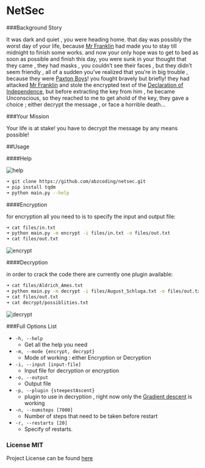 NetSec
===============

###Background Story

It was dark and quiet , you were heading home. that day was possibly the worst day of your life, because [Mr Franklin][franklin] had made you to stay till midnight to finish some works. and now your only hope was to get to bed as soon as possible and finish this day, you were sunk in your thought that they came , they had masks , you couldn’t see their faces , but they didn’t seem friendly , all of a sudden you’ve realized that you’re in big trouble , because they were [Paxton Boys][paxton]!
you fought bravely but briefly!
they had attacked [Mr Franklin][franklin] and stole the encrypted text of the [Declaration of Independence][independence], but before extracting the key from him , he became Unconscious, so they reached to me to get ahold of the key, they gave a choice ; either decrypt the message , or face a horrible death…

[franklin]: https://en.wikipedia.org/wiki/Benjamin_Franklin
[paxton]: https://en.wikipedia.org/wiki/Paxton_Boys
[independence]: https://en.wikipedia.org/wiki/United_States_Declaration_of_Independence

###Your Mission

Your life is at stake! you have to decrypt the message by any means possible!



##Usage

####Help

![help](https://raw.githubusercontent.com/abzcoding/netsec/master/files/help.gif)

```bash
➜ git clone https://github.com/abzcoding/netsec.git
➜ pip install tqdm
➜ python main.py --help
```

####Encryption

for encryption all you need to is to specify the input and output file:

```bash
➜ cat files/in.txt
➜ python main.py -m encrypt -i files/in.txt -o files/out.txt
➜ cat files/out.txt
```

![encrypt](https://raw.githubusercontent.com/abzcoding/netsec/master/files/encrypt.gif)

####Decryption

in order to crack the code there are currently one plugin available:

```bash
➜ cat files/Aldrich_Ames.txt
➜ python main.py -m decrypt -i files/August_Schluga.txt -o files/out.txt -n 14000 -r 40
➜ cat files/out.txt
➜ cat decrypt/possiblities.txt
```

![decrypt](https://raw.githubusercontent.com/abzcoding/netsec/master/files/decrypt.gif)



###Full Options List

- `-h, --help`
  - Get all the help you need
- `-m, --mode {encrypt, decrypt}`
  - Mode of working : either Encryption or Decryption
- `-i, --input [input-file]`
  - Input file for decryption or encryption
- `-o, --output`
  - Output file
- `-p, --plugin {steepestAscent}`
  - plugin to use in decryption , right now only the [Gradient descent][decent] is working
- `-n, --numsteps [7000]`
  - Number of steps that need to be taken before restart
- `-r, --restarts [20]`
  - Specify of restarts.
   
[decent]: https://en.wikipedia.org/wiki/Gradient_descent  
### License MIT

Project License can be found [here](LICENSE.md)
